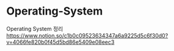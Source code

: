 # Operating-System
Operating System 정리
https://www.notion.so/c1b0c09523634347a6a9225d5c6f30d0?v=4066fe820b0f45d5bd86e5409e08eec3

